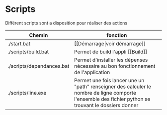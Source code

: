 # Scripts
Différent scripts sont a disposition pour réaliser des actions

| Chemin                    | fonction                                                                                                                                              |
| ------------------------- | ----------------------------------------------------------------------------------------------------------------------------------------------------- |
| ./start.bat               | [[Démarrage\|voir démarrage]]                                                                                                                         |
| ./scripts/build.bat       | Permet de build l'appli [[Build]]                                                                                                                     |
| ./scripts/dependances.bat | Permet d'installer les dépenses nécessaire au bon fonctionnement de l'application                                                                     |
| ./scripts/line.exe        | Permet une fois lancer une un "path" renseigner des calculer le nombre de ligne comporte l'ensemble des fichier python se trouvant le dossiers donner |
